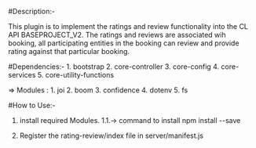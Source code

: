 #Description:-

This plugin is to implement the ratings and review functionality into the CL API BASEPROJECT_V2.
The ratings and reviews are associated wih booking, all participating entities in the booking can
review and provide rating against that particular booking.

#Dependencies:-
    1. bootstrap
    2. core-controller
    3. core-config
    4. core-services
    5. core-utility-functions

=> Modules :
    1. joi
    2. boom
    3. confidence
    4. dotenv
    5. fs



#How to Use:-

1. install required Modules.
   1.1.-> command to install
          npm install <module-name> --save

2. Register the rating-review/index file in server/manifest.js

